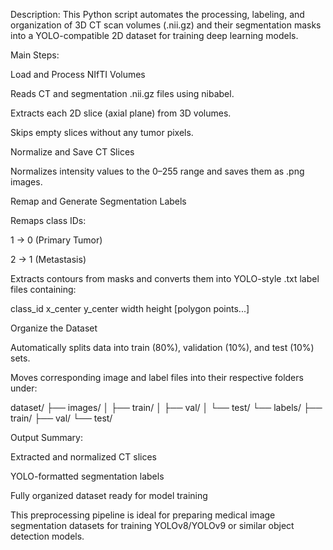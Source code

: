 Description:
This Python script automates the processing, labeling, and organization of 3D CT scan volumes (.nii.gz) and their segmentation masks into a YOLO-compatible 2D dataset for training deep learning models.

 Main Steps:

Load and Process NIfTI Volumes

Reads CT and segmentation .nii.gz files using nibabel.

Extracts each 2D slice (axial plane) from 3D volumes.

Skips empty slices without any tumor pixels.

Normalize and Save CT Slices

Normalizes intensity values to the 0–255 range and saves them as .png images.

Remap and Generate Segmentation Labels

Remaps class IDs:

1 → 0 (Primary Tumor)

2 → 1 (Metastasis)

Extracts contours from masks and converts them into YOLO-style .txt label files containing:

class_id x_center y_center width height [polygon points...]


Organize the Dataset

Automatically splits data into train (80%), validation (10%), and test (10%) sets.

Moves corresponding image and label files into their respective folders under:

dataset/
  ├── images/
  │   ├── train/
  │   ├── val/
  │   └── test/
  └── labels/
      ├── train/
      ├── val/
      └── test/

 Output Summary:

Extracted and normalized CT slices

YOLO-formatted segmentation labels

Fully organized dataset ready for model training

This preprocessing pipeline is ideal for preparing medical image segmentation datasets for training YOLOv8/YOLOv9 or similar object detection models.
